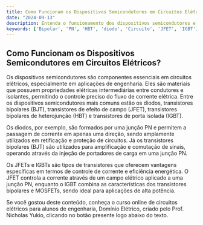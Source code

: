 ```yaml
---
title: Como Funcionam os Dispositivos Semicondutores em Circuitos Elétricos?
date: "2024-09-13"
description: Entenda o funcionamento dos dispositivos semicondutores e sua importância em circuitos elétricos.
keywords: ['Bipolar', 'PN', 'HBT', 'diodo', 'Circuito', 'JFET', 'IGBT']
---
```


## Como Funcionam os Dispositivos Semicondutores em Circuitos Elétricos?

Os dispositivos semicondutores são componentes essenciais em circuitos elétricos, especialmente em aplicações de engenharia. Eles são materiais que possuem propriedades elétricas intermediárias entre condutores e isolantes, permitindo o controle preciso do fluxo de corrente elétrica. Entre os dispositivos semicondutores mais comuns estão os diodos, transistores bipolares (BJT), transistores de efeito de campo (JFET), transistores bipolares de heterojunção (HBT) e transistores de porta isolada (IGBT).

Os diodos, por exemplo, são formados por uma junção PN e permitem a passagem de corrente em apenas uma direção, sendo amplamente utilizados em retificação e proteção de circuitos. Já os transistores bipolares (BJT) são utilizados para amplificação e comutação de sinais, operando através da injeção de portadores de carga em uma junção PN.

Os JFETs e IGBTs são tipos de transistores que oferecem vantagens específicas em termos de controle de corrente e eficiência energética. O JFET controla a corrente através de um campo elétrico aplicado a uma junção PN, enquanto o IGBT combina as características dos transistores bipolares e MOSFETs, sendo ideal para aplicações de alta potência.

Se você gostou deste conteúdo, conheça o curso online de circuitos elétricos para alunos de engenharia, Domínio Elétrico, criado pelo Prof. Nicholas Yukio, clicando no botão presente logo abaixo do texto.